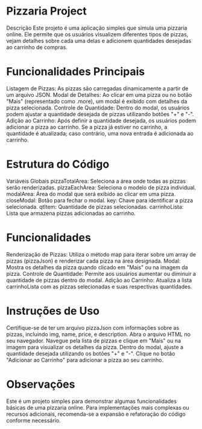 # Pizzaria Project 
Descrição
Este projeto é uma aplicação simples que simula uma pizzaria online. Ele permite que os usuários visualizem diferentes tipos de pizzas, vejam detalhes sobre cada uma delas e adicionem quantidades desejadas ao carrinho de compras.

# Funcionalidades Principais
Listagem de Pizzas: As pizzas são carregadas dinamicamente a partir de um arquivo JSON.
Modal de Detalhes: Ao clicar em uma pizza ou no botão "Mais" (representado como .more), um modal é exibido com detalhes da pizza selecionada.
Controle de Quantidade: Dentro do modal, os usuários podem ajustar a quantidade desejada de pizzas utilizando botões "+" e "-".
Adição ao Carrinho: Após definir a quantidade desejada, os usuários podem adicionar a pizza ao carrinho. Se a pizza já estiver no carrinho, a quantidade é atualizada; caso contrário, uma nova entrada é adicionada ao carrinho.

# Estrutura do Código
Variáveis Globais
pizzaTotalArea: Seleciona a área onde todas as pizzas serão renderizadas.
pizzaEachArea: Seleciona o modelo de pizza individual.
modalArea: Área do modal que será exibido ao clicar em uma pizza.
closeModal: Botão para fechar o modal.
key: Chave para identificar a pizza selecionada.
qtItem: Quantidade de pizzas selecionadas.
carrinhoLista: Lista que armazena pizzas adicionadas ao carrinho.

# Funcionalidades
Renderização de Pizzas: Utiliza o método map para iterar sobre um array de pizzas (pizzaJson) e renderizar cada pizza na área designada.
Modal: Mostra os detalhes da pizza quando clicado em "Mais" ou na imagem da pizza.
Controle de Quantidade: Permite aos usuários aumentar ou diminuir a quantidade de pizzas dentro do modal.
Adição ao Carrinho: Atualiza a lista carrinhoLista com as pizzas selecionadas e suas respectivas quantidades.

# Instruções de Uso
Certifique-se de ter um arquivo pizzaJson com informações sobre as pizzas, incluindo img, name, price, e description.
Abra o arquivo HTML no seu navegador.
Navegue pela lista de pizzas e clique em "Mais" ou na imagem para visualizar os detalhes da pizza.
Dentro do modal, ajuste a quantidade desejada utilizando os botões "+" e "-".
Clique no botão "Adicionar ao Carrinho" para adicionar a pizza ao seu carrinho.

# Observações
Este é um projeto simples para demonstrar algumas funcionalidades básicas de uma pizzaria online. Para implementações mais complexas ou recursos adicionais, recomenda-se a expansão e refatoração do código conforme necessário.
